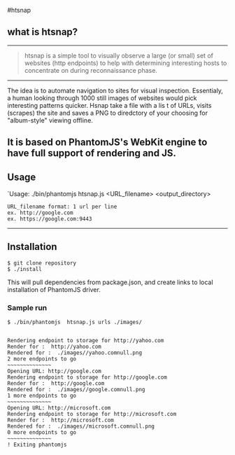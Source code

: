 #htsnap

## what is htsnap?

---
> htsnap is a simple tool to visually observe a large (or small) set of websites (http endpoints) to help with determining interesting hosts to concentrate on during reconnaissance phase.

---

The idea is to automate navigation to sites for visual inspection. Essentialy, a human looking through 1000 still images of websites would pick interesting patterns quicker.
Hsnap take a file with a lis t of URLs, visits (scrapes) the site and saves a PNG to diredctory of your choosing for "album-style" viewing offline.

It is based on PhantomJS's WebKit engine to have full support of rendering and JS.
---
## Usage

`Usage: ./bin/phantomjs htsnap.js <URL_filename> <output_directory>

	URL_filename format: 1 url per line
	ex. http://google.com
	ex. https://google.com:9443    

---
## Installation

	$ git clone repository
	$ ./install

This will pull dependencies from package.json, and create links to local installation of PhantomJS driver.

### Sample run
```
$ ./bin/phantomjs  htsnap.js urls ./images/


Rendering endpoint to storage for http://yahoo.com
Render for :  http://yahoo.com
Rendered for :  ./images//yahoo.comnull.png
2 more endpoints to go
~~~~~~~~~~~~~~
Opening URL: http://google.com
Rendering endpoint to storage for http://google.com
Render for :  http://google.com
Rendered for :  ./images//google.comnull.png
1 more endpoints to go
~~~~~~~~~~~~~~
Opening URL: http://microsoft.com
Rendering endpoint to storage for http://microsoft.com
Render for :  http://microsoft.com
Rendered for :  ./images//microsoft.comnull.png
0 more endpoints to go
~~~~~~~~~~~~~~
! Exiting phantomjs
```

